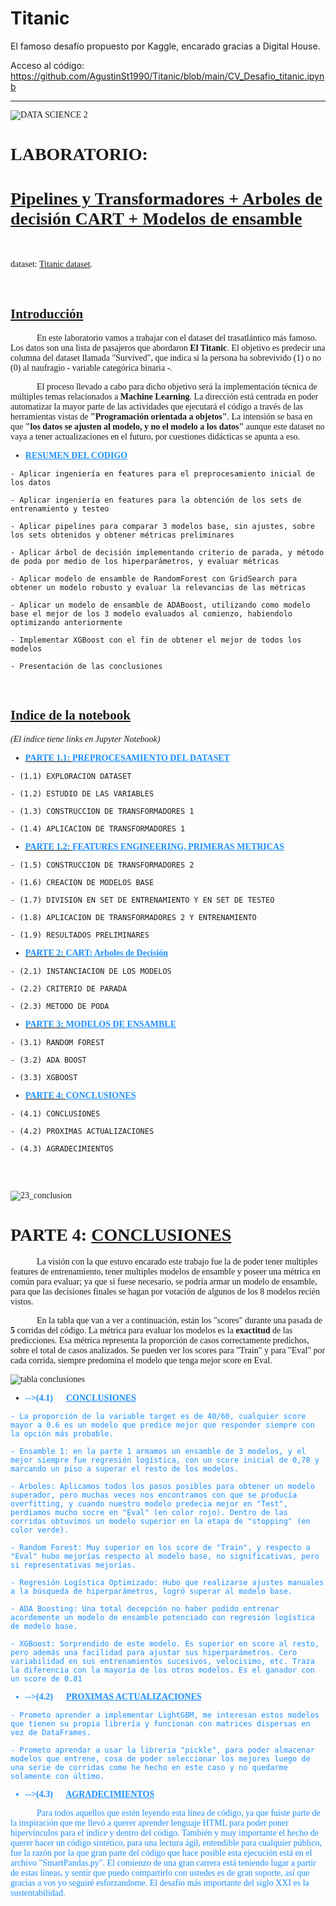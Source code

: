 # Titanic
El famoso desafío propuesto por Kaggle, encarado gracias a Digital House.

Acceso al código: https://github.com/AgustinSt1990/Titanic/blob/main/CV_Desafio_titanic.ipynb

<font face='Arial Narrow'>

-------
    
![DATA SCIENCE 2](https://user-images.githubusercontent.com/95892143/171273667-a370cf8a-d3b5-4d30-87ee-450e1dae1ab4.png)

# LABORATORIO: 

# <u>Pipelines y Transformadores + Arboles de decisión CART + Modelos de ensamble</u>

<br>
    
dataset: [Titanic dataset](http://www.kaggle.com/c/titanic-gettingStarted/data).

<br>

## <u>Introducción</u>

&nbsp;&nbsp;&nbsp;&nbsp;&nbsp;&nbsp;&nbsp;&nbsp;&nbsp;&nbsp;&nbsp;&nbsp;En este laboratorio vamos a trabajar con el dataset del trasatlántico más famoso. Los datos son una lista de pasajeros que abordaron **El Titanic**. El objetivo es predecir una columna del dataset llamada "Survived", que indica si la persona ha sobrevivido (1) o no (0) al naufragio - variable categórica binaria -.
    
&nbsp;&nbsp;&nbsp;&nbsp;&nbsp;&nbsp;&nbsp;&nbsp;&nbsp;&nbsp;&nbsp;&nbsp;El proceso llevado a cabo para dicho objetivo será la implementación técnica de múltiples temas relacionados a **Machine Learning**. La dirección está centrada en poder automatizar la mayor parte de las actividades que ejecutará el código a través de las herramientas vistas de **"Programación orientada a objetos"**. La intensión se basa en que **"los datos se ajusten al modelo, y no el modelo a los datos"** aunque este dataset no vaya a tener actualizaciones en el futuro, por cuestiones didácticas se apunta a eso.

  
    
- <font color='DodgerBlue' face='Arial Narrow'><b><u>RESUMEN DEL CODIGO</u></b></font>
<font face='Arial Narrow'>
    
    - Aplicar ingeniería en features para el preprocesamiento inicial de los datos 
    
    - Aplicar ingeniería en features para la obtención de los sets de entrenamiento y testeo
    
    - Aplicar pipelines para comparar 3 modelos base, sin ajustes, sobre los sets obtenidos y obtener métricas preliminares
    
    - Aplicar árbol de decisión implementando criterio de parada, y método de poda por medio de los hiperparámetros, y evaluar métricas
    
    - Aplicar modelo de ensamble de RandomForest con GridSearch para obtener un modelo robusto y evaluar la relevancias de las métricas
    
    - Aplicar un modelo de ensamble de ADABoost, utilizando como modelo base el mejor de los 3 modelo evaluados al comienzo, habiendolo optimizando anteriormente
    
    - Implementar XGBoost con el fin de obtener el mejor de todos los modelos
    
    - Presentación de las conclusiones

<br>

<a id="indice_notebook"></a> 

<font face='Arial Narrow'>

## <u>Indice de la notebook</u>

*(El índice tiene links en Jupyter Notebook)*  


- [<font color='DodgerBlue' face='Arial Narrow'><b>PARTE 1.1: <u>PREPROCESAMIENTO DEL DATASET</u></b></font>](#p1)
<font face='Arial Narrow'>
    
    - (1.1) EXPLORACION DATASET 
    
    - (1.2) ESTUDIO DE LAS VARIABLES 
    
    - (1.3) CONSTRUCCION DE TRANSFORMADORES 1 
    
    - (1.4) APLICACION DE TRANSFORMADORES 1 




- [<font color='DodgerBlue' face='Arial Narrow'><b>PARTE 1.2: <u>FEATURES ENGINEERING, PRIMERAS METRICAS</u></b></font>](#p11)
<font face='Arial Narrow'>
    
    - (1.5) CONSTRUCCION DE TRANSFORMADORES 2 
    
    - (1.6) CREACION DE MODELOS BASE 
    
    - (1.7) DIVISION EN SET DE ENTRENAMIENTO Y EN SET DE TESTEO
    
    - (1.8) APLICACION DE TRANSFORMADORES 2 Y ENTRENAMIENTO
    
    - (1.9) RESULTADOS PRELIMINARES 

  


- [<font color='DodgerBlue' face='Arial Narrow'><b>PARTE 2: <u>CART: Arboles de Decisión</u></b></font>](#p2)
<font face='Arial Narrow'>
    
    - (2.1) INSTANCIACION DE LOS MODELOS 
    
    - (2.2) CRITERIO DE PARADA
    
    - (2.3) METODO DE PODA 
    



- [<font color='DodgerBlue' face='Arial Narrow'><b>PARTE 3: <u>MODELOS DE ENSAMBLE</u></b></font>](#p3)
<font face='Arial Narrow'>

    - (3.1) RANDOM FOREST
    
    - (3.2) ADA BOOST 
    
    - (3.3) XGBOOST 
    
  


- [<font color='DodgerBlue' face='Arial Narrow'><b>PARTE 4: <u>CONCLUSIONES</u></b></font>](#p4)
<font face='Arial Narrow'>

    - (4.1) CONCLUSIONES
    
    - (4.2) PROXIMAS ACTUALIZACIONES
    
    - (4.3) AGRADECIMIENTOS 
    
<br><br>
    
![23_conclusion](https://user-images.githubusercontent.com/95892143/171273975-7d24d970-90b3-40ad-9bbe-64d7a9fdfadf.jpg)

<font face='Arial Narrow'>

# PARTE 4: <u>CONCLUSIONES</u>
    
<font face='Arial Narrow'>

&nbsp;&nbsp;&nbsp;&nbsp;&nbsp;&nbsp;&nbsp;&nbsp;&nbsp;&nbsp;&nbsp;&nbsp;La visión con la que estuvo encarado este trabajo fue la de poder tener multiples features de entrenamiento, tener multiples modelos de ensamble y poseer una métrica en común para evaluar; ya que si fuese necesario, se podría armar un modelo de ensamble, para que las decisiones finales se hagan por votación de algunos de los 8 modelos recién vistos.
    
&nbsp;&nbsp;&nbsp;&nbsp;&nbsp;&nbsp;&nbsp;&nbsp;&nbsp;&nbsp;&nbsp;&nbsp;En la tabla que van a ver a continuación, están los "scores" durante una pasada de **5** corridas del código. La métrica para evaluar los modelos es la **exactitud** de las predicciones. Esa métrica representa la proporción de casos correctamente predichos, sobre el total de casos analizados. Se pueden ver los scores para "Train" y para "Eval" por cada corrida, siempre predomina el modelo que tenga mejor score en Eval. 
    
![tabla conclusiones](https://user-images.githubusercontent.com/95892143/171274131-5569134c-931e-4c06-822f-02251fe6497b.png)

<a id='conclusiones'></a>

- <font color='DodgerBlue' face='Arial Narrow'><b>-->(4.1)&nbsp;&nbsp;&nbsp;&nbsp;&nbsp; <u>CONCLUSIONES</u></b>
<font face='Arial Narrow'>    

    - La proporción de la variable target es de 40/60, cualquier score mayor a 0.6 es un modelo que predice mejor que responder siempre con la opción más probable.

    - Ensamble 1: en la parte 1 armamos un ensamble de 3 modelos, y el mejor siempre fue regresión logística, con un score inicial de 0,78 y marcando un piso a superar el resto de los modelos.
    
    - Arboles: Aplicamos todos los pasos posibles para obtener un modelo superador, pero muchas veces nos encontramos con que se producía overfitting, y cuando nuestro modelo predecia mejor en "Test", perdiamos mucho socre en "Eval" (en color rojo). Dentro de las corridas obtuvimos un modelo superior en la etapa de "stopping" (en color verde).
    
    - Random Forest: Muy superior en los score de "Train", y respecto a "Eval" hubo mejorías respecto al modelo base, no significativas, pero si representativas mejorías.
    
    - Regresión Logística Optimizado: Hubo que realizarse ajustes manuales a la búsqueda de hiperparámetros, logró superar al modelo base.
    
    - ADA Boosting: Una total decepción no haber podido entrenar acordemente un modelo de ensamble potenciado con regresión logística de modelo base.
    
    - XGBoost: Sorprendido de este modelo. Es superior en score al resto, pero además una facilidad para ajustar sus hiperparámetros. Cero variabilidad en sus entrenamientos sucesivos, velocisimo, etc. Traza la diferencia con la mayoría de los otros modelos. Es el ganador con un score de 0.81

    
- <font color='DodgerBlue' face='Arial Narrow'><b>-->(4.2)&nbsp;&nbsp;&nbsp;&nbsp;&nbsp; <u>PROXIMAS ACTUALIZACIONES</u></b>   
<font face='Arial Narrow'>
    
    - Prometo aprender a implementar LightGBM, me interesan estos modelos que tienen su propia librería y funcionan con matrices dispersas en vez de DataFrames.
    
    - Prometo aprendar a usar la libreria "pickle", para poder almacenar modelos que entrene, cosa de poder seleccionar los mejores luego de una serie de corridas como he hecho en este caso y no quedarme solamente con último.


- <font color='DodgerBlue' face='Arial Narrow'><b>-->(4.3)&nbsp;&nbsp;&nbsp;&nbsp;&nbsp; <u>AGRADECIMIENTOS</u></b>   
<font face='Arial Narrow'>

&nbsp;&nbsp;&nbsp;&nbsp;&nbsp;&nbsp;&nbsp;&nbsp;&nbsp;&nbsp;&nbsp;&nbsp;Para todos aquellos que estén leyendo esta línea de código, ya que fuiste parte de la inspiración que me llevó a querer aprender lenguaje HTML para poder poner hipervínculos para el índice y dentro del código. También y muy importante el hecho de querer hacer un código sintético, para una lectura ágil, entendible para cualquier público, fue la razón por la que gran parte del código que hace posible esta ejecución está en el archivo "SmartPandas.py". El comienzo de una gran carrera está teniendo lugar a partir de estas líneas, y sentir que puedo compartirlo con ustedes es de gran soporte, así que gracias a vos yo seguiré esforzandome. El desafío más importante del siglo XXI es la sustentabilidad.
    
<br>  
    
